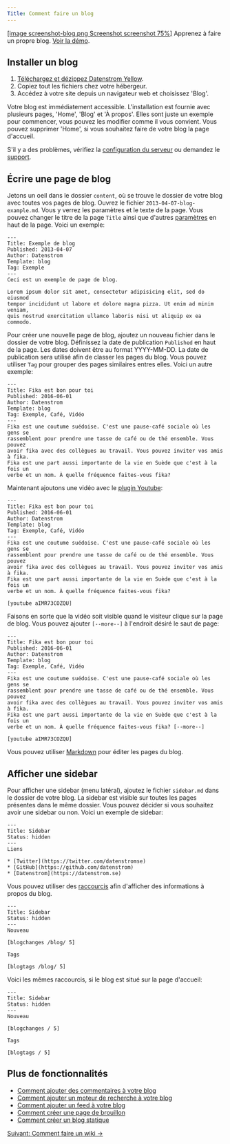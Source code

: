 ```yaml
---
Title: Comment faire un blog
---
```

[[image screenshot-blog.png Screenshot screenshot 75%]](/fr/plugins/blog/fika-is-good-for-you)
Apprenez à faire un propre blog. [Voir la démo](/fr/plugins/blog/).

## Installer un blog

1. [Téléchargez et dézippez Datenstrom Yellow](https://github.com/datenstrom/yellow/archive/master.zip).
2. Copiez tout les fichiers chez votre hébergeur.
3. Accédez à votre site depuis un navigateur web et choisissez 'Blog'.

Votre blog est immédiatement accessible. L'installation est fournie avec plusieurs pages, 'Home', 'Blog' et 'À propos'. Elles sont juste un exemple pour commencer, vous pouvez les modifier comme il vous convient. Vous pouvez supprimer 'Home', si vous souhaitez faire de votre blog la page d'accueil.

S'il y a des problèmes, vérifiez la [configuration du serveur](server-configuration) ou demandez le [support](support).

## Écrire une page de blog

Jetons un oeil dans le dossier `content`, où se trouve le dossier de votre blog avec toutes vos pages de blog. Ouvrez le fichier `2013-04-07-blog-example.md`. Vous y verrez les paramètres et le texte de la page. Vous pouvez changer le titre de la page `Title` ainsi que d'autres [paramètres](markdown-cheat-sheet#paramètres) en haut de la page. Voici un exemple:

```
---
Title: Exemple de blog
Published: 2013-04-07
Author: Datenstrom
Template: blog
Tag: Exemple
---
Ceci est un exemple de page de blog.

Lorem ipsum dolor sit amet, consectetur adipisicing elit, sed do eiusmod 
tempor incididunt ut labore et dolore magna pizza. Ut enim ad minim veniam, 
quis nostrud exercitation ullamco laboris nisi ut aliquip ex ea commodo. 
```

Pour créer une nouvelle page de blog, ajoutez un nouveau fichier dans le dossier de votre blog. Définissez la date de publication `Published` en haut de la page. Les dates doivent être au format YYYY-MM-DD. La date de publication sera utilisé afin de classer les pages du blog. Vous pouvez utiliser `Tag` pour grouper des pages similaires entres elles. Voici un autre exemple:

```
---
Title: Fika est bon pour toi
Published: 2016-06-01
Author: Datenstrom
Template: blog
Tag: Exemple, Café, Vidéo
---
Fika est une coutume suédoise. C'est une pause-café sociale où les gens se 
rassemblent pour prendre une tasse de café ou de thé ensemble. Vous pouvez 
avoir fika avec des collègues au travail. Vous pouvez inviter vos amis à fika. 
Fika est une part aussi importante de la vie en Suède que c'est à la fois un 
verbe et un nom. À quelle fréquence faites-vous fika?
```

Maintenant ajoutons une vidéo avec le [plugin Youtube](https://github.com/datenstrom/yellow-plugins/tree/master/youtube):

```
---
Title: Fika est bon pour toi
Published: 2016-06-01
Author: Datenstrom
Template: blog
Tag: Exemple, Café, Vidéo
---
Fika est une coutume suédoise. C'est une pause-café sociale où les gens se 
rassemblent pour prendre une tasse de café ou de thé ensemble. Vous pouvez 
avoir fika avec des collègues au travail. Vous pouvez inviter vos amis à fika. 
Fika est une part aussi importante de la vie en Suède que c'est à la fois un 
verbe et un nom. À quelle fréquence faites-vous fika?

[youtube aIMR73COZQU]
```

Faisons en sorte que la vidéo soit visible quand le visiteur clique sur la page de blog. Vous pouvez ajouter `[--more--]` à l'endroit désiré le saut de page:

```
---
Title: Fika est bon pour toi
Published: 2016-06-01
Author: Datenstrom
Template: blog
Tag: Exemple, Café, Vidéo
---
Fika est une coutume suédoise. C'est une pause-café sociale où les gens se 
rassemblent pour prendre une tasse de café ou de thé ensemble. Vous pouvez 
avoir fika avec des collègues au travail. Vous pouvez inviter vos amis à fika. 
Fika est une part aussi importante de la vie en Suède que c'est à la fois un 
verbe et un nom. À quelle fréquence faites-vous fika? [--more--]

[youtube aIMR73COZQU]
```

Vous pouvez utiliser [Markdown](markdown-cheat-sheet) pour éditer les pages du blog.

## Afficher une sidebar

Pour afficher une sidebar (menu latéral), ajoutez le fichier `sidebar.md` dans le dossier de votre blog. La sidebar est visible sur toutes les pages présentes dans le même dossier. Vous pouvez décider si vous souhaitez avoir une sidebar ou non. Voici un exemple de sidebar:

```
---
Title: Sidebar
Status: hidden
---
Liens

* [Twitter](https://twitter.com/datenstromse)
* [GitHub](https://github.com/datenstrom)
* [Datenstrom](https://datenstrom.se)
```

Vous pouvez utiliser des [raccourcis](https://github.com/datenstrom/yellow-plugins/tree/master/blog#how-to-show-blog-information) afin d'afficher des informations à propos du blog.

```
---
Title: Sidebar
Status: hidden
---
Nouveau

[blogchanges /blog/ 5]

Tags

[blogtags /blog/ 5]
```

Voici les mêmes raccourcis, si le blog est situé sur la page d'accueil:

```
---
Title: Sidebar
Status: hidden
---
Nouveau

[blogchanges / 5]

Tags

[blogtags / 5]
```

## Plus de fonctionnalités

* [Comment ajouter des commentaires à votre blog](https://github.com/datenstrom/yellow-plugins/tree/master/disqus)
* [Comment ajouter un moteur de recherche à votre blog](https://github.com/datenstrom/yellow-plugins/tree/master/search)
* [Comment ajouter un feed à votre blog](https://github.com/datenstrom/yellow-plugins/tree/master/feed)
* [Comment créer une page de brouillon](https://github.com/datenstrom/yellow-plugins/tree/master/draft)
* [Comment créer un blog statique](server-configuration#site-web-statique)

[Suivant: Comment faire un wiki →](how-to-make-a-wiki)
